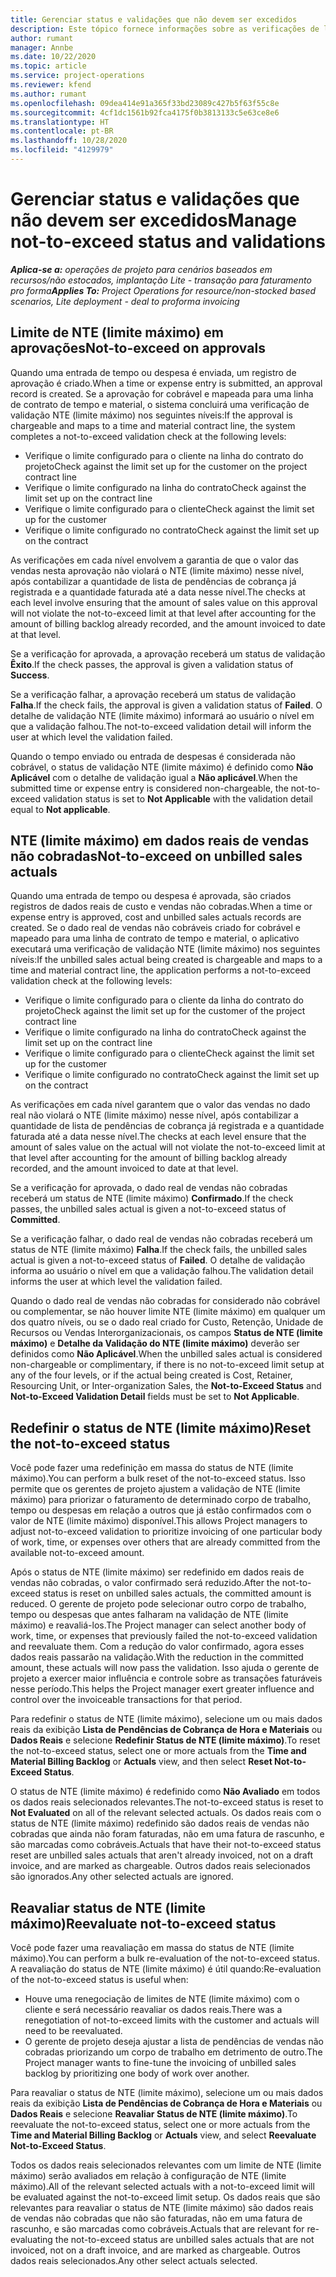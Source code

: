 ```yaml
---
title: Gerenciar status e validações que não devem ser excedidos
description: Este tópico fornece informações sobre as verificações de limite de NTE (limite máximo) realizadas no Project Operations.
author: rumant
manager: Annbe
ms.date: 10/22/2020
ms.topic: article
ms.service: project-operations
ms.reviewer: kfend
ms.author: rumant
ms.openlocfilehash: 09dea414e91a365f33bd23089c427b5f63f55c8e
ms.sourcegitcommit: 4cf1dc1561b92fca4175f0b3813133c5e63ce8e6
ms.translationtype: HT
ms.contentlocale: pt-BR
ms.lasthandoff: 10/28/2020
ms.locfileid: "4129979"
---
```

# <a name="manage-not-to-exceed-status-and-validations"></a><span data-ttu-id="cb67c-103">Gerenciar status e validações que não devem ser excedidos</span><span class="sxs-lookup"><span data-stu-id="cb67c-103">Manage not-to-exceed status and validations</span></span> 

<span data-ttu-id="cb67c-104">_**Aplica-se a:** operações de projeto para cenários baseados em recursos/não estocados, implantação Lite - transação para faturamento pro forma_</span><span class="sxs-lookup"><span data-stu-id="cb67c-104">_**Applies To:** Project Operations for resource/non-stocked based scenarios, Lite deployment - deal to proforma invoicing_</span></span>

## <a name="not-to-exceed-on-approvals"></a><span data-ttu-id="cb67c-105">Limite de NTE (limite máximo) em aprovações</span><span class="sxs-lookup"><span data-stu-id="cb67c-105">Not-to-exceed on approvals</span></span>

<span data-ttu-id="cb67c-106">Quando uma entrada de tempo ou despesa é enviada, um registro de aprovação é criado.</span><span class="sxs-lookup"><span data-stu-id="cb67c-106">When a time or expense entry is submitted, an approval record is created.</span></span> <span data-ttu-id="cb67c-107">Se a aprovação for cobrável e mapeada para uma linha de contrato de tempo e material, o sistema concluirá uma verificação de validação NTE (limite máximo) nos seguintes níveis:</span><span class="sxs-lookup"><span data-stu-id="cb67c-107">If the approval is chargeable and maps to a time and material contract line, the system completes a not-to-exceed validation check at the following levels:</span></span>

  - <span data-ttu-id="cb67c-108">Verifique o limite configurado para o cliente na linha do contrato do projeto</span><span class="sxs-lookup"><span data-stu-id="cb67c-108">Check against the limit set up for the customer on the project contract line</span></span>
  - <span data-ttu-id="cb67c-109">Verifique o limite configurado na linha do contrato</span><span class="sxs-lookup"><span data-stu-id="cb67c-109">Check against the limit set up on the contract line</span></span>
  - <span data-ttu-id="cb67c-110">Verifique o limite configurado para o cliente</span><span class="sxs-lookup"><span data-stu-id="cb67c-110">Check against the limit set up for the customer</span></span>
  - <span data-ttu-id="cb67c-111">Verifique o limite configurado no contrato</span><span class="sxs-lookup"><span data-stu-id="cb67c-111">Check against the limit set up on the contract</span></span>

<span data-ttu-id="cb67c-112">As verificações em cada nível envolvem a garantia de que o valor das vendas nesta aprovação não violará o NTE (limite máximo) nesse nível, após contabilizar a quantidade de lista de pendências de cobrança já registrada e a quantidade faturada até a data nesse nível.</span><span class="sxs-lookup"><span data-stu-id="cb67c-112">The checks at each level involve ensuring that the amount of sales value on this approval will not violate the not-to-exceed limit at that level after accounting for the amount of billing backlog already recorded, and the amount invoiced to date at that level.</span></span>

<span data-ttu-id="cb67c-113">Se a verificação for aprovada, a aprovação receberá um status de validação **Êxito**.</span><span class="sxs-lookup"><span data-stu-id="cb67c-113">If the check passes, the approval is given a validation status of **Success**.</span></span>

<span data-ttu-id="cb67c-114">Se a verificação falhar, a aprovação receberá um status de validação **Falha**.</span><span class="sxs-lookup"><span data-stu-id="cb67c-114">If the check fails, the approval is given a validation status of **Failed**.</span></span> <span data-ttu-id="cb67c-115">O detalhe de validação NTE (limite máximo) informará ao usuário o nível em que a validação falhou.</span><span class="sxs-lookup"><span data-stu-id="cb67c-115">The not-to-exceed validation detail will inform the user at which level the validation failed.</span></span>

<span data-ttu-id="cb67c-116">Quando o tempo enviado ou entrada de despesas é considerada não cobrável, o status de validação NTE (limite máximo) é definido como **Não Aplicável** com o detalhe de validação igual a **Não aplicável**.</span><span class="sxs-lookup"><span data-stu-id="cb67c-116">When the submitted time or expense entry is considered non-chargeable, the not-to-exceed validation status is set to **Not Applicable** with the validation detail equal to **Not applicable**.</span></span>

## <a name="not-to-exceed-on-unbilled-sales-actuals"></a><span data-ttu-id="cb67c-117">NTE (limite máximo) em dados reais de vendas não cobradas</span><span class="sxs-lookup"><span data-stu-id="cb67c-117">Not-to-exceed on unbilled sales actuals</span></span>

<span data-ttu-id="cb67c-118">Quando uma entrada de tempo ou despesa é aprovada, são criados registros de dados reais de custo e vendas não cobradas.</span><span class="sxs-lookup"><span data-stu-id="cb67c-118">When a time or expense entry is approved, cost and unbilled sales actuals records are created.</span></span> <span data-ttu-id="cb67c-119">Se o dado real de vendas não cobráveis criado for cobrável e mapeado para uma linha de contrato de tempo e material, o aplicativo executará uma verificação de validação NTE (limite máximo) nos seguintes níveis:</span><span class="sxs-lookup"><span data-stu-id="cb67c-119">If the unbilled sales actual being created is chargeable and maps to a time and material contract line, the application performs a not-to-exceed validation check at the following levels:</span></span>

  - <span data-ttu-id="cb67c-120">Verifique o limite configurado para o cliente da linha do contrato do projeto</span><span class="sxs-lookup"><span data-stu-id="cb67c-120">Check against the limit set up for the customer of the project contract line</span></span>
  - <span data-ttu-id="cb67c-121">Verifique o limite configurado na linha do contrato</span><span class="sxs-lookup"><span data-stu-id="cb67c-121">Check against the limit set up on the contract line</span></span>
  - <span data-ttu-id="cb67c-122">Verifique o limite configurado para o cliente</span><span class="sxs-lookup"><span data-stu-id="cb67c-122">Check against the limit set up for the customer</span></span>
  - <span data-ttu-id="cb67c-123">Verifique o limite configurado no contrato</span><span class="sxs-lookup"><span data-stu-id="cb67c-123">Check against the limit set up on the contract</span></span>

<span data-ttu-id="cb67c-124">As verificações em cada nível garantem que o valor das vendas no dado real não violará o NTE (limite máximo) nesse nível, após contabilizar a quantidade de lista de pendências de cobrança já registrada e a quantidade faturada até a data nesse nível.</span><span class="sxs-lookup"><span data-stu-id="cb67c-124">The checks at each level ensure that the amount of sales value on the actual will not violate the not-to-exceed limit at that level after accounting for the amount of billing backlog already recorded, and the amount invoiced to date at that level.</span></span>

<span data-ttu-id="cb67c-125">Se a verificação for aprovada, o dado real de vendas não cobradas receberá um status de NTE (limite máximo) **Confirmado**.</span><span class="sxs-lookup"><span data-stu-id="cb67c-125">If the check passes, the unbilled sales actual is given a not-to-exceed status of **Committed**.</span></span>

<span data-ttu-id="cb67c-126">Se a verificação falhar, o dado real de vendas não cobradas receberá um status de NTE (limite máximo) **Falha**.</span><span class="sxs-lookup"><span data-stu-id="cb67c-126">If the check fails, the unbilled sales actual is given a not-to-exceed status of **Failed**.</span></span> <span data-ttu-id="cb67c-127">O detalhe de validação informa ao usuário o nível em que a validação falhou.</span><span class="sxs-lookup"><span data-stu-id="cb67c-127">The validation detail informs the user at which level the validation failed.</span></span>

<span data-ttu-id="cb67c-128">Quando o dado real de vendas não cobradas for considerado não cobrável ou complementar, se não houver limite NTE (limite máximo) em qualquer um dos quatro níveis, ou se o dado real criado for Custo, Retenção, Unidade de Recursos ou Vendas Interorganizacionais, os campos **Status de NTE (limite máximo)** e **Detalhe da Validação do NTE (limite máximo)** deverão ser definidos como **Não Aplicável**.</span><span class="sxs-lookup"><span data-stu-id="cb67c-128">When the unbilled sales actual is considered non-chargeable or complimentary, if there is no not-to-exceed limit setup at any of the four levels, or if the actual being created is Cost, Retainer, Resourcing Unit, or Inter-organization Sales, the **Not-to-Exceed Status** and **Not-to-Exceed Validation Detail** fields must be set to **Not Applicable**.</span></span>

## <a name="reset-the-not-to-exceed-status"></a><span data-ttu-id="cb67c-129">Redefinir o status de NTE (limite máximo)</span><span class="sxs-lookup"><span data-stu-id="cb67c-129">Reset the not-to-exceed status</span></span>

<span data-ttu-id="cb67c-130">Você pode fazer uma redefinição em massa do status de NTE (limite máximo).</span><span class="sxs-lookup"><span data-stu-id="cb67c-130">You can perform a bulk reset of the not-to-exceed status.</span></span> <span data-ttu-id="cb67c-131">Isso permite que os gerentes de projeto ajustem a validação de NTE (limite máximo) para priorizar o faturamento de determinado corpo de trabalho, tempo ou despesas em relação a outros que já estão confirmados com o valor de NTE (limite máximo) disponível.</span><span class="sxs-lookup"><span data-stu-id="cb67c-131">This allows Project managers to adjust not-to-exceed validation to prioritize invoicing of one particular body of work, time, or expenses over others that are already committed from the available not-to-exceed amount.</span></span>

<span data-ttu-id="cb67c-132">Após o status de NTE (limite máximo) ser redefinido em dados reais de vendas não cobradas, o valor confirmado será reduzido.</span><span class="sxs-lookup"><span data-stu-id="cb67c-132">After the not-to-exceed status is reset on unbilled sales actuals, the committed amount is reduced.</span></span> <span data-ttu-id="cb67c-133">O gerente de projeto pode selecionar outro corpo de trabalho, tempo ou despesas que antes falharam na validação de NTE (limite máximo) e reavaliá-los.</span><span class="sxs-lookup"><span data-stu-id="cb67c-133">The Project manager can select another body of work, time, or expenses that previously failed the not-to-exceed validation and reevaluate them.</span></span> <span data-ttu-id="cb67c-134">Com a redução do valor confirmado, agora esses dados reais passarão na validação.</span><span class="sxs-lookup"><span data-stu-id="cb67c-134">With the reduction in the committed amount, these actuals will now pass the validation.</span></span> <span data-ttu-id="cb67c-135">Isso ajuda o gerente de projeto a exercer maior influência e controle sobre as transações faturáveis nesse período.</span><span class="sxs-lookup"><span data-stu-id="cb67c-135">This helps the Project manager exert greater influence and control over the invoiceable transactions for that period.</span></span>

<span data-ttu-id="cb67c-136">Para redefinir o status de NTE (limite máximo), selecione um ou mais dados reais da exibição **Lista de Pendências de Cobrança de Hora e Materiais** ou **Dados Reais** e selecione **Redefinir Status de NTE (limite máximo)**.</span><span class="sxs-lookup"><span data-stu-id="cb67c-136">To reset the not-to-exceed status, select one or more actuals from the **Time and Material Billing Backlog** or **Actuals** view, and then select **Reset Not-to-Exceed Status**.</span></span>

<span data-ttu-id="cb67c-137">O status de NTE (limite máximo) é redefinido como **Não Avaliado** em todos os dados reais selecionados relevantes.</span><span class="sxs-lookup"><span data-stu-id="cb67c-137">The not-to-exceed status is reset to **Not Evaluated** on all of the relevant selected actuals.</span></span> <span data-ttu-id="cb67c-138">Os dados reais com o status de NTE (limite máximo) redefinido são dados reais de vendas não cobradas que ainda não foram faturadas, não em uma fatura de rascunho, e são marcadas como cobráveis.</span><span class="sxs-lookup"><span data-stu-id="cb67c-138">Actuals that have their not-to-exceed status reset are unbilled sales actuals that aren't already invoiced, not on a draft invoice, and are marked as chargeable.</span></span> <span data-ttu-id="cb67c-139">Outros dados reais selecionados são ignorados.</span><span class="sxs-lookup"><span data-stu-id="cb67c-139">Any other selected actuals are ignored.</span></span>

## <a name="reevaluate-not-to-exceed-status"></a><span data-ttu-id="cb67c-140">Reavaliar status de NTE (limite máximo)</span><span class="sxs-lookup"><span data-stu-id="cb67c-140">Reevaluate not-to-exceed status</span></span>

<span data-ttu-id="cb67c-141">Você pode fazer uma reavaliação em massa do status de NTE (limite máximo).</span><span class="sxs-lookup"><span data-stu-id="cb67c-141">You can perform a bulk re-evaluation of the not-to-exceed status.</span></span> <span data-ttu-id="cb67c-142">A reavaliação do status de NTE (limite máximo) é útil quando:</span><span class="sxs-lookup"><span data-stu-id="cb67c-142">Re-evaluation of the not-to-exceed status is useful when:</span></span>

  - <span data-ttu-id="cb67c-143">Houve uma renegociação de limites de NTE (limite máximo) com o cliente e será necessário reavaliar os dados reais.</span><span class="sxs-lookup"><span data-stu-id="cb67c-143">There was a renegotiation of not-to-exceed limits with the customer and actuals will need to be reevaluated.</span></span>
  - <span data-ttu-id="cb67c-144">O gerente de projeto deseja ajustar a lista de pendências de vendas não cobradas priorizando um corpo de trabalho em detrimento de outro.</span><span class="sxs-lookup"><span data-stu-id="cb67c-144">The Project manager wants to fine-tune the invoicing of unbilled sales backlog by prioritizing one body of work over another.</span></span>

<span data-ttu-id="cb67c-145">Para reavaliar o status de NTE (limite máximo), selecione um ou mais dados reais da exibição **Lista de Pendências de Cobrança de Hora e Materiais** ou **Dados Reais** e selecione **Reavaliar Status de NTE (limite máximo)**.</span><span class="sxs-lookup"><span data-stu-id="cb67c-145">To reevaluate the not-to-exceed status, select one or more actuals from the **Time and Material Billing Backlog** or **Actuals** view, and select **Reevaluate Not-to-Exceed Status**.</span></span>

<span data-ttu-id="cb67c-146">Todos os dados reais selecionados relevantes com um limite de NTE (limite máximo) serão avaliados em relação à configuração de NTE (limite máximo).</span><span class="sxs-lookup"><span data-stu-id="cb67c-146">All of the relevant selected actuals with a not-to-exceed limit will be evaluated against the not-to-exceed limit setup.</span></span> <span data-ttu-id="cb67c-147">Os dados reais que são relevantes para reavaliar o status de NTE (limite máximo) são dados reais de vendas não cobradas que não são faturadas, não em uma fatura de rascunho, e são marcadas como cobráveis.</span><span class="sxs-lookup"><span data-stu-id="cb67c-147">Actuals that are relevant for re-evaluating the not-to-exceed status are unbilled sales actuals that are not invoiced, not on a draft invoice, and are marked as chargeable.</span></span> <span data-ttu-id="cb67c-148">Outros dados reais selecionados.</span><span class="sxs-lookup"><span data-stu-id="cb67c-148">Any other select actuals selected.</span></span>
